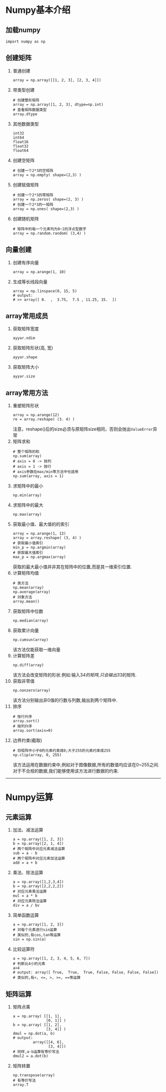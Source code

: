 # Numpy基本介绍

## 加载numpy
```python3
import numpy as np
```

## 创建矩阵
1. 普通创建
    ```python3
    array = np.array([[1, 2, 3], [2, 3, 4]])
    ```
2. 带类型创建
   ```python3
   # 创建整形矩阵
   array = np.array([1, 2, 3], dtype=np.int)
   # 查看矩阵数据类型
   array.dtype
   ```
3. 其他数据类型
   ```python3
   int32
   int64
   float16
   float32
   float64
   ```
4. 创建空矩阵
   ```python3
   # 创建一个2*3的空矩阵
   array = np.empty( shape=(2,3) )
   ```
5. 创建赋值矩阵
   ```python3
   # 创建一个2*3的零矩阵
   array = np.zeros( shape=(2, 3) )
   # 创建一个2*3的一矩阵
   array = np.ones( shape=(2,3) )
   ```
6. 创建随机矩阵
   ```python3
   # 矩阵中的每一个元素均为0~1的浮点型数字
   array = np.random.random( (3,4) )
   ```
## 向量创建
1. 创建有序向量
   ```python3
   array = np.arange(1, 10)
   ```
2. 生成等长线段向量
   ```python3
   array = np.linspace(0, 15, 5)
   # output:
   # >> array([ 0.  ,  3.75,  7.5 , 11.25, 15.  ]) 
   ```


## array常用成员
1. 获取矩阵宽度
   ```python3
   ayyar.ndim
   ```
2. 获取矩阵形状(高, 宽)
   ```python3
   ayyar.shape
   ```
3. 获取矩阵大小
   ```python3
   ayyar.size
   ```

## array常用方法
1. 重塑矩阵形状
   ```python3
   array = np.arange(12)
   re = array.reshape( (3. 4) )
   ```
   注意，reshape()后的size必须与原矩阵size相同，否则会抛出`ValueError`异常
2. 矩阵求和
   ```python3
   # 整个矩阵的和
   np.sum(array)
   # axis = 0 -> 按列
   # axis = 1 -> 按行
   # axis参数在max/min等方法中也适用
   np.sum(array, axis = 1)
   ```
3. 求矩阵中的最小
   ```python3
   np.min(array)
   ```
4. 求矩阵中的最大
   ```python3
   np.max(array)
   ```
5. 获取最小值、最大值的的索引
   ```python3
   array = np.arange(1, 13)
   array = array.reshape( (3, 4) )
   # 获取最小值索引
   min_p = np.argmin(array)
   # 获取最大值索引
   max_p = np.argmax(array)
   ```
   获取的最大最小值并非其在矩阵中的位置,而是其一维索引位置.
6. 计算矩阵均值
   ```python3
   # 类方法
   np.mean(array)
   np.average(array)
   # 对象方法
   array.mean()
   ```
7. 获取矩阵中位数
   ```python3
   np.median(array)
   ```
8. 获取累计向量
   ```python3
   np.cumsun(array)
   ```
   该方法仅能获取一维向量
9. 计算矩阵差
    ```python3
    np.diff(array)
    ```
    该方法会改变矩阵的形状.例如:输入3*4的矩阵,只会输出3*3的矩阵.
10. 获取非零值
    ```python3
    np.nonzero(array)
    ```
    该方法分别输出非0值的行数与列数,输出到两个矩阵中.
11. 排序
    ```python3
    # 按行升序
    array.sort()
    # 按列升序
    array.sort(axis=0)
    ```
12. 边界约束(截取)
    ```python3
    # 将矩阵中小于0的元素约束成0;大于255的元素约束成255
    np.clip(array, 0, 255)
    ```
    该方法运用在数据约束中,例如对于图像数据,所有的数值均应该在0~255之间.对于不合规的数据,我们能够使用该方法进行数据的约束.
---
# Numpy运算

## 元素运算
1. 加法、减法运算
   ```python3
   a = np.array([1, 2, 3])
   b = np.array([2, 1, 4])
   # 两个矩阵中对应元素减法运算
   sub = a - b
   # 两个矩阵中对应元素加法运算
   add = a + b
   ```
2. 乘法、除法运算
   ```python3
   a = np.array([1,2,3,4])
   b = np.array([2,2,2,2])
   # 对应元素乘法运算
   mul = a * b
   # 对应元素除法运算
   div = a / bv
   ```
3. 简单函数运算
   ```python3
   a = np.array([1, 2, 3])
   # 对每个元素进行sin运算
   # 类似的,有cos,tan等运算
   sin = np.sin(a)
   ```
4. 比较运算符
   ```python3
   a = np.array([1, 2, 3, 4, 5, 6, 7])
   # 判断比4小的元素
   a<4
   # output: array([ True,  True,  True, False, False, False, False])
   # 类似的,有<, <=, >, >=, ==等运算
   ```

## 矩阵运算
1. 矩阵点乘
   ```python3
   a = np.array( [[1, 1], 
                  [0, 1]] )
   b = np.array( [[1, 2], 
                  [3, 4]] )
   dmul = np.dot(a, b)
   # output:
            array([[4, 6],
                   [3, 4]])
   # 同样,a·b运算有等价写法
   dmul2 = a.dot(b)
   ```
2. 矩阵转置
   ```python3
   np.transpose(array)
   # 有等价写法
   array.T
   ```
